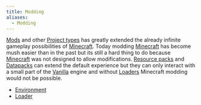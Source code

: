 ```yaml
---
title: Modding
aliases:
  - Modding
---
```


[Mods](/mcwiki/mod) and other [Project types](/mcwiki/projecttype) has greatly extended the already infinite gameplay possibilities of [Minecraft](/mcwiki/minecraft).
Today modding [Minecraft](/mcwiki/minecraft) has become mush easier than in the past but its still a hard thing to do because [Minecraft](/mcwiki/minecraft) was not designed to allow modifications. [Resource packs](/mcwiki/resourcepack) and [Datapacks](/mcwiki/datapack) can extend the default experience but they can only interact with a small part of the [Vanilla](/mcwiki/vanilla) engine and without [Loaders](/mcwiki/loader) Minecraft modding would not be possible.

- [Environment](/mcwiki/environment)
- [Loader](/mcwiki/loader)